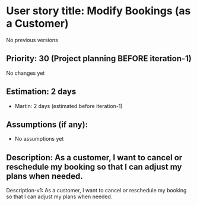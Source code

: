 # User story title: Modify Bookings (as a Customer)
No previous versions

## Priority: 30 (Project planning BEFORE iteration-1)
No changes yet

## Estimation: 2 days
* Martin: 2 days (estimated before iteration-1)

## Assumptions (if any):
* No assumptions yet

## Description: As a customer, I want to cancel or reschedule my booking so that I can adjust my plans when needed.
Description-v1: As a customer, I want to cancel or reschedule my booking so that I can adjust my plans when needed.